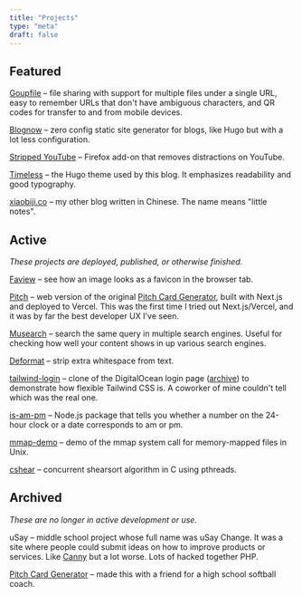 ```yaml
---
title: "Projects"
type: "meta"
draft: false
---
```


## Featured

[Goupfile](https://goupfile.com/) – file sharing with support for multiple files under a single URL, easy to remember URLs that don't have ambiguous characters, and QR codes for transfer to and from mobile devices.

[Blognow](https://github.com/johnjago/blognow) – zero config static site generator for blogs, like Hugo but with a lot less configuration.

[Stripped YouTube](https://addons.mozilla.org/en-US/firefox/addon/stripped-youtube/) – Firefox add-on that removes distractions on YouTube.

[Timeless](https://github.com/johnjago/timeless) – the Hugo theme used by this blog. It emphasizes readability and good typography.

[xiaobiji.co](https://xiaobiji.co/) – my other blog written in Chinese. The name means "little notes".

## Active

*These projects are deployed, published, or otherwise finished.*

[Faview](https://faview.johnjago.com) – see how an image looks as a favicon in the browser tab.

[Pitch](https://pitch-iota.vercel.app/) – web version of the original [Pitch Card Generator](projects#deprecated), built with Next.js and deployed to Vercel. This was the first time I tried out Next.js/Vercel, and it was by far the best developer UX I've seen.

[Musearch](https://johnjago.com/musearch/) – search the same query in multiple search engines. Useful for checking how well your content shows in up various search engines.

[Deformat](https://johnjago.com/deformat/) – strip extra whitespace from text.

[tailwind-login](https://johnjago.github.io/tailwind-login/) – clone of the DigitalOcean login page ([archive](http://web.archive.org/web/20190113042309/https://cloud.digitalocean.com/login)) to demonstrate how flexible Tailwind CSS is. A coworker of mine couldn't tell which was the real one.

[is-am-pm](https://www.npmjs.com/package/is-am-pm) – Node.js package that tells you whether a number on the 24-hour clock or a date corresponds to am or pm.

[mmap-demo](https://github.com/johnjago/mmap-demo) – demo of the mmap system call for memory-mapped files in Unix.

[cshear](https://github.com/johnjago/cshear) – concurrent shearsort algorithm in C using pthreads.

## Archived

*These are no longer in active development or use.*

uSay – middle school project whose full name was uSay Change. It was a site where people could submit ideas on how to improve products or services. Like [Canny](https://canny.io/) but a lot worse. Lots of hacked together PHP.

[Pitch Card Generator](https://github.com/johnjago/pitch-card-generator) – made this with a friend for a high school softball coach.
